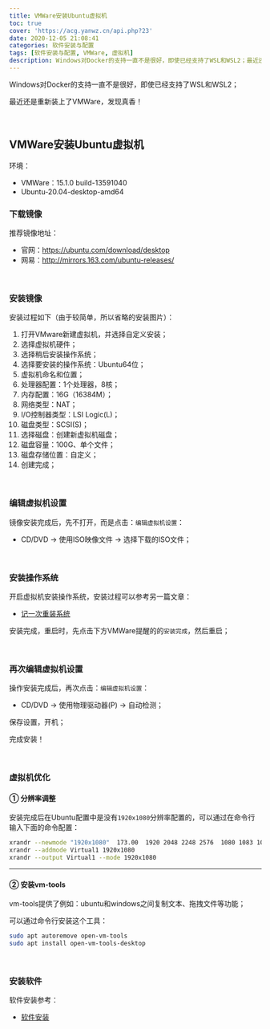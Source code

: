 ```yaml
---
title: VMWare安装Ubuntu虚拟机
toc: true
cover: 'https://acg.yanwz.cn/api.php?23'
date: 2020-12-05 21:08:41
categories: 软件安装与配置
tags: [软件安装与配置, VMWare, 虚拟机]
description: Windows对Docker的支持一直不是很好，即使已经支持了WSL和WSL2；最近还是重新装上了VMWare，发现真香！
---
```


Windows对Docker的支持一直不是很好，即使已经支持了WSL和WSL2；

最近还是重新装上了VMWare，发现真香！

<br/>

<!--more-->

## **VMWare安装Ubuntu虚拟机**

环境：

-   VMWare：15.1.0 build-13591040
-   Ubuntu-20.04-desktop-amd64

### **下载镜像**

推荐镜像地址：

-   官网：https://ubuntu.com/download/desktop
-   网易：http://mirrors.163.com/ubuntu-releases/

<br/>

### **安装镜像**

安装过程如下（由于较简单，所以省略的安装图片）：

1.  打开VMware新建虚拟机，并选择自定义安装；
2.  选择虚拟机硬件；
3.  选择稍后安装操作系统；
4.  选择要安装的操作系统：Ubuntu64位；
5.  虚拟机命名和位置；
6.  处理器配置：1个处理器，8核；
7.  内存配置：16G（16384M）；
8.  网络类型：NAT；
9.  I/O控制器类型：LSI Logic(L)；
10.  磁盘类型：SCSI(S)；
11.  选择磁盘：创建新虚拟机磁盘；
12.  磁盘容量：100G、单个文件；
13.  磁盘存储位置：自定义；
14.  创建完成；

<br/>

### **编辑虚拟机设置**

镜像安装完成后，先不打开，而是点击：`编辑虚拟机设置`：

-   CD/DVD → 使用ISO映像文件 → 选择下载的ISO文件；

<br/>

### **安装操作系统**

开启虚拟机安装操作系统，安装过程可以参考另一篇文章：

-   [记一次重装系统](https://jasonkayzk.github.io/2019/09/04/记一次重装系统/)

安装完成，重启时，先点击下方VMWare提醒的的`安装完成`，然后重启；

<br/>

### **再次编辑虚拟机设置**

操作安装完成后，再次点击：`编辑虚拟机设置`：

-   CD/DVD → 使用物理驱动器(P) → 自动检测；

保存设置，开机；

完成安装！

<br/>

### **虚拟机优化**

#### **① 分辨率调整**

安装完成后在Ubuntu配置中是没有`1920x1080`分辨率配置的，可以通过在命令行输入下面的命令配置：

```bash
xrandr --newmode "1920x1080"  173.00  1920 2048 2248 2576  1080 1083 1088 1120 -hsync +vsync
xrandr --addmode Virtual1 1920x1080
xrandr --output Virtual1 --mode 1920x1080
```

****

#### **② 安装vm-tools**

vm-tools提供了例如：ubuntu和windows之间复制文本、拖拽文件等功能；

可以通过命令行安装这个工具：

```bash
sudo apt autoremove open-vm-tools
sudo apt install open-vm-tools-desktop
```

<br/>

### **安装软件**

软件安装参考：

-   [软件安装](https://jasonkayzk.github.io/installing/)

<br/>